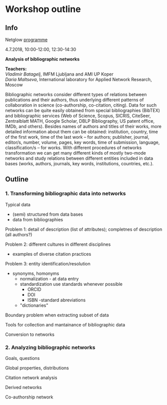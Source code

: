 # Workshop outline

## Info

Netglow [programme](http://ngw.spbu.ru/programme)

4.7.2018, 10:00-12:00, 12:30-14:30

**Analysis of bibliographic networks**

**Teachers:**<br>
*Vladimir Batagelj*, IMFM Ljubljana and AMI UP Koper <br>
*Daria Maltseva*, International laboratory for
Applied Network Research, Moscow


Bibliographic networks consider different types of relations between publications and their authors, 
thus underlying different patterns of collaboration in science (co-authorship, co-citation, citing). 
Data for such networks can be quite easily obtained from special bibliographies (BibTEX) and 
bibliographic services (Web of Science, Scopus, SICRIS, CiteSeer, Zentralblatt MATH, Google Scholar, 
DBLP Bibliography, US patent office, IMDb, and others). Besides names of authors and titles of their
works, more detailed information about them can be obtained: institution, country, time of the first
work, time of the last work – for authors; publisher, journal, editor/s, number, volume, pages, 
key words, time of submission, language, classification/s – for works. With different procedures 
of networks transformation we can get many different kinds of mostly two-mode networks and study 
relations between different entities included in data bases (works, authors, journals, key words, 
institutions, countries, etc.).

## Outline

### 1. Transforming bibliographic data into networks



Typical data
- (semi) structured from data bases
- data from bibliographies

Problem 1: detail of description (list of attributes); completnes of description (all authors?)

Problem 2: different cultures in different disciplines
- examples of diverse citation practices

Problem 3: entity identification/resolution
- synonyms, homonyms
  - normalization - at data entry
  - standardization use standards whenever possible
    - ORCID
    - DOI
    - ISBN
    -standard abreviations
  - "dictionaries"

Boundary problem when extracting subset of data

Tools for collection and mantainance of bibliographic data

Conversion to networks


### 2. Analyzing bibliographic networks

Goals, questions

Global properties, distributions

Citation network analysis

Derived networks

Co-authorship network


